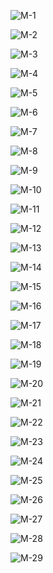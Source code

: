 <!doctype html>
<html>
    <head>
    </head>
    <body>
      <figure><img src="MasC_examples_family_1.png" alt="M-1"></figure>
      <figure><img src="MasC_examples_family_2.png" alt="M-2"></figure>
      <figure><img src="MasC_examples_family_3.png" alt="M-3"></figure>
      <figure><img src="MasC_examples_family_4.png" alt="M-4"></figure>
      <figure><img src="MasC_examples_family_5.png" alt="M-5"></figure>
      <figure><img src="MasC_examples_family_6.png" alt="M-6"></figure>
      <figure><img src="MasC_examples_family_7.png" alt="M-7"></figure>
      <figure><img src="MasC_examples_family_8.png" alt="M-8"></figure>
      <figure><img src="MasC_examples_family_9.png" alt="M-9"></figure>
      <figure><img src="MasC_examples_family_10.png" alt="M-10"></figure>
      <figure><img src="MasC_examples_family_11.png" alt="M-11"></figure>
      <figure><img src="MasC_examples_family_12.png" alt="M-12"></figure>
      <figure><img src="MasC_examples_family_13.png" alt="M-13"></figure>
      <figure><img src="MasC_examples_family_14.png" alt="M-14"></figure>
      <figure><img src="MasC_examples_family_15.png" alt="M-15"></figure>
      <figure><img src="MasC_examples_family_16.png" alt="M-16"></figure>
      <figure><img src="MasC_examples_family_17.png" alt="M-17"></figure>
      <figure><img src="MasC_examples_family_18.png" alt="M-18"></figure>
      <figure><img src="MasC_examples_family_19.png" alt="M-19"></figure>
      <figure><img src="MasC_examples_family_20.png" alt="M-20"></figure>
      <figure><img src="MasC_examples_family_21.png" alt="M-21"></figure>
      <figure><img src="MasC_examples_family_22.png" alt="M-22"></figure>
      <figure><img src="MasC_examples_family_23.png" alt="M-23"></figure>
      <figure><img src="MasC_examples_family_24.png" alt="M-24"></figure>
      <figure><img src="MasC_examples_family_25.png" alt="M-25"></figure>
      <figure><img src="MasC_examples_family_26.png" alt="M-26"></figure>
      <figure><img src="MasC_examples_family_27.png" alt="M-27"></figure>
      <figure><img src="MasC_examples_family_28.png" alt="M-28"></figure>
      <figure><img src="MasC_examples_family_29.png" alt="M-29"></figure>
    </body>
</html>






